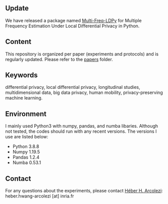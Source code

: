 ## Update
We have released a package named [Multi-Freq-LDPy](https://github.com/hharcolezi/multi-freq-ldpy) for Multiple Frequency Estimation Under Local Differential Privacy in Python.

## Content
This repository is organized per paper (experiments and protocols) and is regularly updated. Please refer to the [papers](https://github.com/hharcolezi/ldp-protocols-mobility-cdrs/tree/main/papers) folder.

## Keywords
differential privacy, local differential privacy, longitudinal studies, multidimensional data, big data privacy, human mobility, privacy-preserving machine learning.

## Environment
I mainly used Python3 with numpy, pandas, and numba libaries. Although not tested, the codes should run with any recent versions. The versions I use are listed below:

- Python 3.8.8
- Numpy 1.19.5
- Pandas 1.2.4
- Numba 0.53.1

## Contact
For any questions about the experiments, please contact [Héber H. Arcolezi](https://hharcolezi.github.io/): heber.hwang-arcolezi [at] inria.fr
